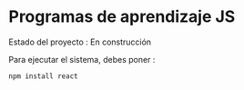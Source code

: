 <h1>Programas de aprendizaje JS</h1>

Estado del proyecto : En construcción

Para ejecutar el sistema, debes poner :

```npm install react```
